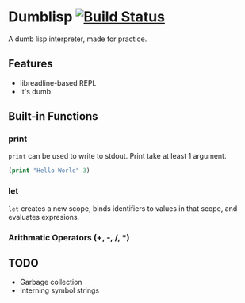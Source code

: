 # Dumblisp [![Build Status](https://travis-ci.org/rameshvarun/dumblisp.svg)](https://travis-ci.org/rameshvarun/dumblisp)

A dumb lisp interpreter, made for practice.

## Features
- libreadline-based REPL
- It's dumb

## Built-in Functions
### print
`print` can be used to write to stdout. Print take at least 1 argument.
```lisp
(print "Hello World" 3)
```
### let
`let` creates a new scope, binds identifiers to values in that scope, and evaluates expresions.

### Arithmatic Operators (+, -, /, *)

## TODO
- Garbage collection
- Interning symbol strings
